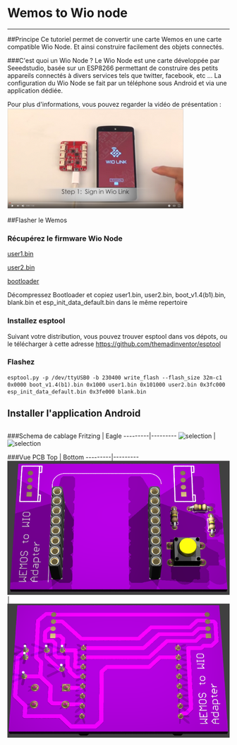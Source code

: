 Wemos to Wio node
=

----
##Principe
Ce tutoriel permet de convertir une carte Wemos en une carte compatible Wio Node. Et ainsi construire facilement des objets connectés.

###C'est quoi un Wio Node ?
Le Wio Node est une carte développée par Seeedstudio, basée sur un ESP8266 permettant de construire des petits appareils connectés à divers services tels que twitter, facebook, etc ...
La configuration du Wio Node se fait par un téléphone sous Android et via une application dédiée.

Pour plus d'informations, vous pouvez regarder la vidéo de présentation :
[![IMAGE](/images/video.png)](https://www.youtube.com/watch?v=N-13m8Lvzxs)


##Flasher le Wemos
### Récupérez le firmware Wio Node
[user1.bin](https://github.com/Seeed-Studio/Wio_Link/raw/master/users_build/local_user_00000000000000000000/user1.bin)

[user2.bin](https://github.com/Seeed-Studio/Wio_Link/raw/master/users_build/local_user_00000000000000000000/user2.bin)

[bootloader](http://www.seeedstudio.com/wiki/images/4/4b/Esp8266sdk1.4.1.zip)

Décompressez Bootloader et copiez user1.bin, user2.bin, boot_v1.4(b1).bin, blank.bin et esp_init_data_default.bin dans le même repertoire
### Installez esptool 
Suivant votre distribution, vous pouvez trouver esptool dans vos dépots, ou le télécharger à cette adresse https://github.com/themadinventor/esptool

### Flashez 

```shell
esptool.py -p /dev/ttyUSB0 -b 230400 write_flash --flash_size 32m-c1 0x0000 boot_v1.4(b1).bin 0x1000 user1.bin 0x101000 user2.bin 0x3fc000 esp_init_data_default.bin 0x3fe000 blank.bin
```

## Installer l'application Android

##


###Schema de cablage
Fritzing | Eagle
---------|---------
![selection](/images/wimostowio_plaque_essais.png) | ![selection](/images/schema.png) 

###Vue PCB
Top | Bottom 
---------|---------
![selection](/3D/wio_shield_top.png) | ![selection](/3D/wio_shield.png) 
